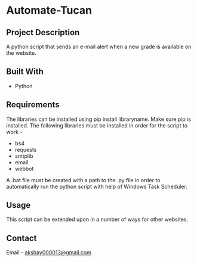 # Automate-Tucan

## Project Description
A python script that sends an e-mail alert when a new grade is available on the website.

## Built With
* Python

## Requirements
The libraries can be installed using pip install libraryname.
Make sure pip is installed.
The following libraries must be installed in order for the script to work -
* bs4
* requests
* smtplib
* email
* webbot

A .bat file must be created with a path to the .py file in order to automatically run the python script with help of Windows Task Scheduler. 

## Usage
This script can be extended upon in a number of ways for other websites.

## Contact
Email - akshay000013@gmail.com
